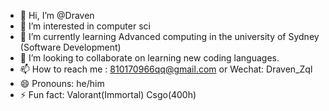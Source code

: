 - 👋 Hi, I’m @Draven
- 👀 I’m interested in computer sci
- 🌱 I’m currently learning Advanced computing in the university of Sydney (Software Development)
- 💞 I’m looking to collaborate on learning new coding languages.
- 📫 How to reach me : 810170966qq@gmail.com or Wechat: Draven_Zql
- 😄 Pronouns: he/him
- ⚡ Fun fact: Valorant(Immortal) Csgo(400h)

<!---
DravenZ6256/DravenZ6256 is a ✨ special ✨ repository because its `README.md` (this file) appears on your GitHub profile.
You can click the Preview link to take a look at your changes.
--->
